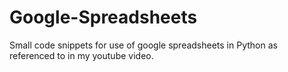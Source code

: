 # Google-Spreadsheets
Small code snippets for use of google spreadsheets in Python as referenced to in my youtube video.
